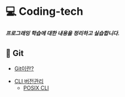 # 💻 Coding-tech

###### **프로그래밍 학습에 대한 내용을 정리하고 실습합니다.**

## 📔 Git 

* [Git이란?][go to git]

[go to git]: https://github.com/Minseo-Jo/Coding-tech/blob/76ec9e32da6e05de174760a7352d9ce176792060/Git/Git.md

* [CLI 버전관리][go to cli 버전관리]
  * [POSIX CLI][go to posix cli]

[go to cli 버전관리]: https://github.com/Minseo-Jo/Coding-tech/blob/e4249b4195064741baa8f6c87715be7a3a3793f0/Git/CLI%20%EB%B2%84%EC%A0%84%EA%B4%80%EB%A6%AC.md
[go to posix cli]: https://github.com/Minseo-Jo/Coding-tech/blob/0b5ffd777486db6cf2e16dd563e390f169a78c9e/Git/POSIX%20CLI.md

